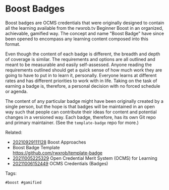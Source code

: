 # Boost Badges

Boost badges are OCMS credentials that were originally designed to
contain all the learning available from the rwxrob.tv Beginner Boost in
an organized, achievable, gamified way. The concept and name "Boost
Badge" have since been opened to encompass any learning content composed
into this format.

Even though the content of each badge is different, the breadth and
depth of coverage is similar. The requirements and options are all
outlined and meant to be measurable and easily self-assessed. Anyone
reading the requirements outlined should get a quick sense of how much
work they are going to have to put in to learn it, personally. Everyone
learns at different rates and has different priorities to work with in
life. Taking on the task of earning a badge is, therefore, a personal
decision with no forced schedule or agenda.

The content of any particular badge might have been originally created
by a single person, but the hope is that badges will be maintained in an
open way such that people can contribute their ideas for content and
potential changes in a versioned way. Each badge, therefore, has its own
Git repo and primary maintainer. (See the `template-badge` repo
for more.)

Related:

* [20210929111128](/20210929111128/) Boost Approaches
* Boost Badge Template  
  <https://github.com/rwxrob/template-badge>
* [20211005225329](/20211005225329/) Open Credential Merit System (OCMS) for Learning
* [20211006152449](/20211006152449/) OCMS Credentials (Badges)

Tags:

    #boost #gamified
